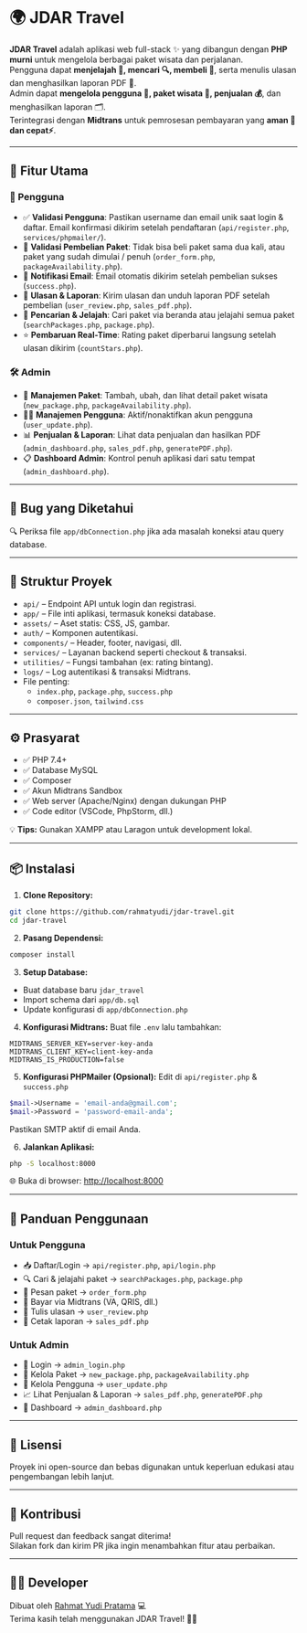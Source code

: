 # 🌍 JDAR Travel

**JDAR Travel** adalah aplikasi web full-stack ✨ yang dibangun dengan **PHP murni** untuk mengelola berbagai paket wisata dan perjalanan.  
Pengguna dapat **menjelajah 🧭, mencari 🔍, membeli 🛒**, serta menulis ulasan dan menghasilkan laporan PDF 📄.  
Admin dapat **mengelola pengguna 👥, paket wisata 🧳, penjualan 💰**, dan menghasilkan laporan 🗂️.  
Terintegrasi dengan **Midtrans** untuk pemrosesan pembayaran yang **aman 🔐 dan cepat⚡**.

---

## 🚀 Fitur Utama

### 👤 Pengguna
- ✅ **Validasi Pengguna**: Pastikan username dan email unik saat login & daftar. Email konfirmasi dikirim setelah pendaftaran (`api/register.php`, `services/phpmailer/`).
- 🛑 **Validasi Pembelian Paket**: Tidak bisa beli paket sama dua kali, atau paket yang sudah dimulai / penuh (`order_form.php`, `packageAvailability.php`).
- 📧 **Notifikasi Email**: Email otomatis dikirim setelah pembelian sukses (`success.php`).
- 📝 **Ulasan & Laporan**: Kirim ulasan dan unduh laporan PDF setelah pembelian (`user_review.php`, `sales_pdf.php`).
- 🔎 **Pencarian & Jelajah**: Cari paket via beranda atau jelajahi semua paket (`searchPackages.php`, `package.php`).
- ⭐ **Pembaruan Real-Time**: Rating paket diperbarui langsung setelah ulasan dikirim (`countStars.php`).

### 🛠️ Admin
- 🎒 **Manajemen Paket**: Tambah, ubah, dan lihat detail paket wisata (`new_package.php`, `packageAvailability.php`).
- 🧑‍💼 **Manajemen Pengguna**: Aktif/nonaktifkan akun pengguna (`user_update.php`).
- 📊 **Penjualan & Laporan**: Lihat data penjualan dan hasilkan PDF (`admin_dashboard.php`, `sales_pdf.php`, `generatePDF.php`).
- 📋 **Dashboard Admin**: Kontrol penuh aplikasi dari satu tempat (`admin_dashboard.php`).

---

## 🐞 Bug yang Diketahui

🔍 Periksa file `app/dbConnection.php` jika ada masalah koneksi atau query database.

---

## 🧱 Struktur Proyek

- `api/` – Endpoint API untuk login dan registrasi.
- `app/` – File inti aplikasi, termasuk koneksi database.
- `assets/` – Aset statis: CSS, JS, gambar.
- `auth/` – Komponen autentikasi.
- `components/` – Header, footer, navigasi, dll.
- `services/` – Layanan backend seperti checkout & transaksi.
- `utilities/` – Fungsi tambahan (ex: rating bintang).
- `logs/` – Log autentikasi & transaksi Midtrans.
- File penting:
  - `index.php`, `package.php`, `success.php`
  - `composer.json`, `tailwind.css`

---

## ⚙️ Prasyarat

- ✅ PHP 7.4+
- ✅ Database MySQL
- ✅ Composer
- ✅ Akun Midtrans Sandbox
- ✅ Web server (Apache/Nginx) dengan dukungan PHP
- ✅ Code editor (VSCode, PhpStorm, dll.)

💡 **Tips:** Gunakan XAMPP atau Laragon untuk development lokal.

---

## 📦 Instalasi

1. **Clone Repository:**
```bash
git clone https://github.com/rahmatyudi/jdar-travel.git
cd jdar-travel
```

2. **Pasang Dependensi:**
```bash
composer install
```

3. **Setup Database:**
- Buat database baru `jdar_travel`
- Import schema dari `app/db.sql`
- Update konfigurasi di `app/dbConnection.php`

4. **Konfigurasi Midtrans:**
Buat file `.env` lalu tambahkan:
```env
MIDTRANS_SERVER_KEY=server-key-anda
MIDTRANS_CLIENT_KEY=client-key-anda
MIDTRANS_IS_PRODUCTION=false
```

5. **Konfigurasi PHPMailer (Opsional):**
Edit di `api/register.php` & `success.php`
```php
$mail->Username = 'email-anda@gmail.com';
$mail->Password = 'password-email-anda';
```
Pastikan SMTP aktif di email Anda.

6. **Jalankan Aplikasi:**
```bash
php -S localhost:8000
```
🌐 Buka di browser: [http://localhost:8000](http://localhost:8000)

---

## 🧭 Panduan Penggunaan

### Untuk Pengguna
- 📥 Daftar/Login → `api/register.php`, `api/login.php`
- 🔍 Cari & jelajahi paket → `searchPackages.php`, `package.php`
- 🛒 Pesan paket → `order_form.php`
- 💸 Bayar via Midtrans (VA, QRIS, dll.)
- 📝 Tulis ulasan → `user_review.php`
- 📄 Cetak laporan → `sales_pdf.php`

### Untuk Admin
- 🔐 Login → `admin_login.php`
- 🧳 Kelola Paket → `new_package.php`, `packageAvailability.php`
- 👥 Kelola Pengguna → `user_update.php`
- 📈 Lihat Penjualan & Laporan → `sales_pdf.php`, `generatePDF.php`
- 🧭 Dashboard → `admin_dashboard.php`

---

## 📄 Lisensi

Proyek ini open-source dan bebas digunakan untuk keperluan edukasi atau pengembangan lebih lanjut.

---

## 🙌 Kontribusi

Pull request dan feedback sangat diterima!  
Silakan fork dan kirim PR jika ingin menambahkan fitur atau perbaikan.

---

## 👨‍💻 Developer

Dibuat oleh [Rahmat Yudi Pratama](https://github.com/rahmatyudi) 💻  
Terima kasih telah menggunakan JDAR Travel! 🎒🌴
